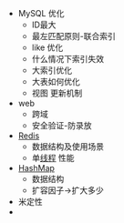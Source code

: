 - MySQL 优化
    - ID最大
    - 最左匹配原则-联合索引
    - like 优化
    - 什么情况下索引失效
    - 大索引优化
    - 大表如何优化
    - 视图 更新机制
- web
    - 跨域
    - 安全验证-防录放
- [Redis](<Redis.md>)
    - 数据结构及使用场景
    - 单[线程](<线程.md>) 性能
- [HashMap](<HashMap.md>)
    - 数据结构
    - 扩容因子->扩大多少
- 米定性
- 
